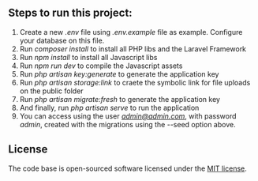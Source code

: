 ## Steps to run this project:

1. Create a new *.env* file using *.env.example* file as example. Configure your database on this file.
2. Run *composer install* to install all PHP libs and the Laravel Framework
3. Run *npm install* to install all Javascript libs
4. Run *npm run dev* to compile the Javascript assets
5. Run *php artisan key:generate* to generate the application key
6. Run *php artisan storage:link* to craete the symbolic link for file uploads on the public folder
7. Run *php artisan migrate:fresh* to generate the application key
8. And finally, run *php artisan serve* to run the application
9. You can access using the user *admin@admin.com*, with password *admin*, created with the migrations using the --seed option above.

## License

The code base is open-sourced software licensed under the [MIT license](https://opensource.org/licenses/MIT).
